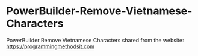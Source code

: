 # PowerBuilder-Remove-Vietnamese-Characters
PowerBuilder Remove Vietnamese Characters
shared from the website: https://programmingmethodsit.com

